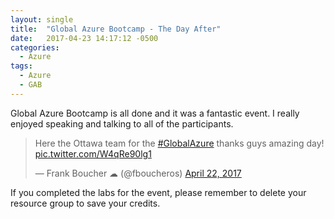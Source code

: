 ```yaml
---
layout: single
title:  "Global Azure Bootcamp - The Day After"
date:   2017-04-23 14:17:12 -0500
categories:
  - Azure
tags:
  - Azure
  - GAB
---
```


Global Azure Bootcamp is all done and it was a fantastic event.  I really enjoyed speaking and talking to all of the participants.

<blockquote class="twitter-tweet" data-lang="en"><p lang="en" dir="ltr">Here the Ottawa team for the <a href="https://twitter.com/hashtag/GlobalAzure?src=hash">#GlobalAzure</a> thanks guys amazing day! <a href="https://t.co/W4qRe90lg1">pic.twitter.com/W4qRe90lg1</a></p>&mdash; Frank Boucher ☁ (@fboucheros) <a href="https://twitter.com/fboucheros/status/855900999621513216">April 22, 2017</a></blockquote>
<script async src="//platform.twitter.com/widgets.js" charset="utf-8"></script>

If you completed the labs for the event, please remember to delete your resource group to save your credits.

<script src="https://gist.github.com/erleonard/48319b4a43a21c04a4228b9a7c14f1ef.js"></script>